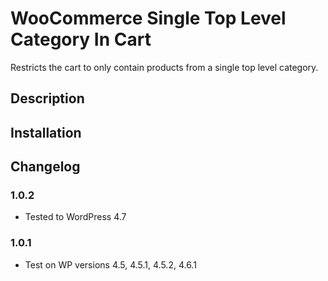 # WooCommerce Single Top Level Category In Cart
Restricts the cart to only contain products from a single top level category.

## Description

## Installation

## Changelog
### 1.0.2
* Tested to WordPress 4.7

### 1.0.1
* Test on WP versions 4.5, 4.5.1, 4.5.2, 4.6.1